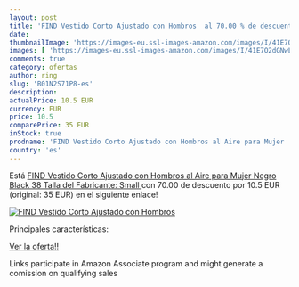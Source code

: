 ```yaml
---
layout: post
title: 'FIND Vestido Corto Ajustado con Hombros  al 70.00 % de descuento'
date: 
thumbnailImage: 'https://images-eu.ssl-images-amazon.com/images/I/41E7O2dGNwL._SL200_.jpg'
images: [ 'https://images-eu.ssl-images-amazon.com/images/I/41E7O2dGNwL._SL200_.jpg' ]
comments: true
category: ofertas
author: ring
slug: 'B01N2S71P8-es'
description:
actualPrice: 10.5 EUR
currency: EUR
price: 10.5
comparePrice: 35 EUR
inStock: true
prodname: 'FIND Vestido Corto Ajustado con Hombros al Aire para Mujer   Negro  Black   38  Talla del Fabricante: Small '
country: 'es'
---
```


Está [FIND Vestido Corto Ajustado con Hombros al Aire para Mujer   Negro  Black   38  Talla del Fabricante: Small ](https://www.amazon.es/dp/B01N2S71P8/?tag=tolees-21) con 70.00 de descuento por 10.5 EUR (original: 35 EUR) en el siguiente enlace!

[![FIND Vestido Corto Ajustado con Hombros ](https://images-eu.ssl-images-amazon.com/images/I/41E7O2dGNwL._SL200_.jpg)](https://www.amazon.es/dp/B01N2S71P8/?tag=tolees-21)

Principales características:


[Ver la oferta!!](https://www.amazon.es/dp/B01N2S71P8/?tag=tolees-21)

Links participate in Amazon Associate program and might generate a comission on qualifying sales


